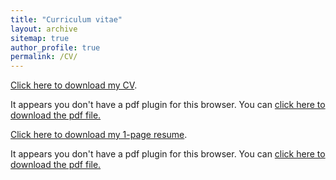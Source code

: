 ```yaml
---
title: "Curriculum vitae"
layout: archive
sitemap: true
author_profile: true
permalink: /CV/
---
```


[Click here to download my CV](/assets/documents/Thesis_proposal_CV.pdf).

<object data="/assets/documents/Thesis_proposal_CV.pdf" type="application/pdf" width="100%" height="70px"> 
  <p>It appears you don't have a pdf plugin for this browser.
  You can <a href="/assets/documents/Thesis_proposal_CV.pdf">click here to
  download the pdf file.</a></p>  
</object>

[Click here to download my 1-page resume](/assets/documents/1_page_grad_school_resume.pdf).

<object data="/assets/documents/1_page_grad_school_resume.pdf" type="application/pdf" width="100%" height="70px">
  <p>It appears you don't have a pdf plugin for this browser.
  You can <a href="/assets/documents/1_page_grad_school_resume.pdf">click here to
  download the pdf file.</a></p>
</object>

